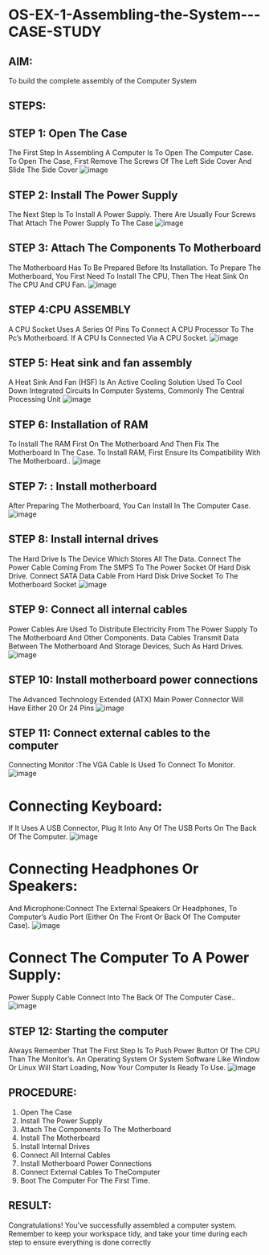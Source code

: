 # OS-EX-1-Assembling-the-System---CASE-STUDY

## AIM:
To build the complete assembly of the Computer System

## STEPS:
## STEP 1: Open The Case
The First Step In Assembling A Computer Is To Open The Computer Case. To Open The Case, First Remove The Screws Of The Left Side Cover And Slide The Side Cover
![image](https://github.com/NAGINENIROHITH/OS-EX-1-Assembling-the-System---CASE-STUDY/assets/118344049/a9e7bf74-d8c1-4cfa-b845-9d737698c079)


## STEP 2: Install The Power Supply
The Next Step Is To Install A Power Supply. There Are Usually Four Screws That Attach The Power Supply To The Case
![image](https://github.com/NAGINENIROHITH/OS-EX-1-Assembling-the-System---CASE-STUDY/assets/118344049/594dad9a-ed97-4d15-9e81-bef980d7b453)

## STEP 3: Attach The Components To Motherboard 
The Motherboard Has To Be Prepared Before Its Installation. To Prepare The Motherboard, You First Need To Install The CPU, Then The Heat Sink On The CPU And CPU Fan.
![image](https://github.com/NAGINENIROHITH/OS-EX-1-Assembling-the-System---CASE-STUDY/assets/118344049/ac194b61-5023-4645-9915-6ef2fc68c067)

## STEP 4:CPU ASSEMBLY
A CPU Socket Uses A Series Of Pins To Connect A CPU Processor To The Pc’s Motherboard. If A CPU Is Connected Via A CPU Socket.
![image](https://github.com/NAGINENIROHITH/OS-EX-1-Assembling-the-System---CASE-STUDY/assets/118344049/aa891b22-b5cc-42dc-863a-d76cc399cc4f)

## STEP 5: Heat sink and fan assembly 
A Heat Sink And Fan (HSF) Is An Active Cooling Solution Used To Cool Down Integrated Circuits In Computer Systems, Commonly The Central Processing Unit
![image](https://github.com/NAGINENIROHITH/OS-EX-1-Assembling-the-System---CASE-STUDY/assets/118344049/dfb593bc-6982-474c-8637-984148581c72)

## STEP 6: Installation of RAM
To Install The RAM First On The Motherboard And Then Fix The Motherboard In The Case. To Install RAM, First Ensure Its Compatibility With The Motherboard..
![image](https://github.com/NAGINENIROHITH/OS-EX-1-Assembling-the-System---CASE-STUDY/assets/118344049/720e187b-f735-4340-8866-8eaf009e7e5f)

## STEP 7: : Install motherboard 
After Preparing The Motherboard, You Can Install In The Computer Case.
![image](https://github.com/NAGINENIROHITH/OS-EX-1-Assembling-the-System---CASE-STUDY/assets/118344049/d45247c2-2ac7-47d0-9f88-fbdeea302621)

## STEP 8: Install internal drives 
The Hard Drive Is The Device Which Stores All The Data. Connect The Power Cable Coming From The SMPS To The Power Socket Of Hard Disk Drive. Connect SATA Data Cable From Hard Disk Drive Socket To The Motherboard Socket
![image](https://github.com/NAGINENIROHITH/OS-EX-1-Assembling-the-System---CASE-STUDY/assets/118344049/587e8656-1991-4836-91fb-f7717430f38f)

## STEP 9: Connect all internal cables 
Power Cables Are Used To Distribute Electricity From The Power Supply To The Motherboard And Other Components. Data Cables Transmit Data Between The Motherboard And Storage Devices, Such As Hard Drives.
![image](https://github.com/NAGINENIROHITH/OS-EX-1-Assembling-the-System---CASE-STUDY/assets/118344049/830d36a8-540a-4ade-baa4-bcd9890f8860)

## STEP 10: Install motherboard power connections 
The Advanced Technology Extended (ATX) Main Power Connector Will Have Either 20 Or 24 Pins
![image](https://github.com/NAGINENIROHITH/OS-EX-1-Assembling-the-System---CASE-STUDY/assets/118344049/8e8de5b8-5b79-4544-8c27-93f76d0933da)

## STEP 11: Connect external cables to the computer
Connecting Monitor :The VGA Cable Is Used To Connect To Monitor.
![image](https://github.com/NAGINENIROHITH/OS-EX-1-Assembling-the-System---CASE-STUDY/assets/118344049/eec3ff6d-a417-4ed4-8b70-9c139d75e285)
# Connecting Keyboard:
If It Uses A USB Connector, Plug It Into Any Of The USB Ports On The Back Of The Computer.
![image](https://github.com/NAGINENIROHITH/OS-EX-1-Assembling-the-System---CASE-STUDY/assets/118344049/79691cae-278b-4e01-ae60-77f4adad5a25)
# Connecting Headphones Or Speakers: 
And Microphone:Connect The External Speakers Or Headphones, To Computer’s Audio Port (Either On The Front Or Back Of The Computer Case).
![image](https://github.com/NAGINENIROHITH/OS-EX-1-Assembling-the-System---CASE-STUDY/assets/118344049/157690c9-2528-4abe-a8cf-4c5d10c8586f)
# Connect The Computer To A Power Supply:
Power Supply Cable Connect Into The Back Of The Computer Case..
![image](https://github.com/NAGINENIROHITH/OS-EX-1-Assembling-the-System---CASE-STUDY/assets/118344049/65317cb8-2795-4f50-bee2-d27f7a1a4d49)

## STEP 12: Starting the computer 
Always Remember That The First Step Is To Push Power Button Of The CPU Than The Monitor’s. An Operating System Or System Software Like Window Or Linux Will Start Loading, Now Your Computer Is Ready To Use.
![image](https://github.com/NAGINENIROHITH/OS-EX-1-Assembling-the-System---CASE-STUDY/assets/118344049/7fbbc8a3-dae6-4f8b-add3-e3893ba7e210)

## PROCEDURE:
1. Open The Case
2. Install The Power Supply
3. Attach The Components To The Motherboard
4. Install The Motherboard
5. Install Internal Drives
6. Connect All Internal Cables
7. Install Motherboard Power Connections
8. Connect External Cables To TheComputer
9. Boot The Computer For The First Time.
    
## RESULT:
Congratulations! You've successfully assembled a computer system. Remember to keep your workspace tidy, and take your time during each step to ensure everything is done correctly
